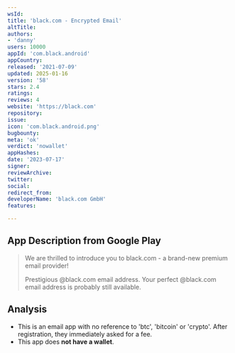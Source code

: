 ```yaml
---
wsId: 
title: 'black.com - Encrypted Email'
altTitle: 
authors:
- 'danny'
users: 10000
appId: 'com.black.android'
appCountry: 
released: '2021-07-09'
updated: 2025-01-16
version: '58'
stars: 2.4
ratings: 
reviews: 4
website: 'https://black.com'
repository: 
issue: 
icon: 'com.black.android.png'
bugbounty: 
meta: 'ok'
verdict: 'nowallet'
appHashes: 
date: '2023-07-17'
signer: 
reviewArchive: 
twitter: 
social: 
redirect_from: 
developerName: 'black.com GmbH'
features: 

---
```


## App Description from Google Play

> We are thrilled to introduce you to black.com - a brand-new premium email provider!
>
> Prestigious @black.com email address. Your perfect @black.com email address is probably still available.

## Analysis

- This is an email app with no reference to 'btc', 'bitcoin' or 'crypto'. After registration, they immediately asked for a fee.
- This app does **not have a wallet**.
